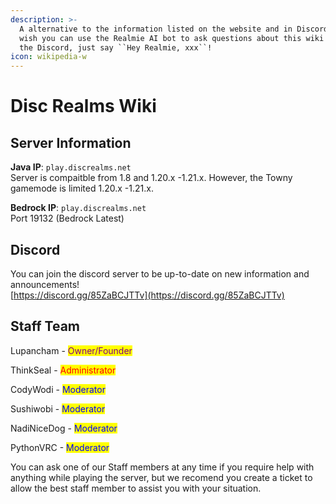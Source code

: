 ```yaml
---
description: >-
  A alternative to the information listed on the website and in Discord. If you
  wish you can use the Realmie AI bot to ask questions about this wiki through
  the Discord, just say ``Hey Realmie, xxx``!
icon: wikipedia-w
---
```


# Disc Realms Wiki

## Server Information

**Java IP**: `play.discrealms.net` \
Server is compaitble from 1.8 and 1.20.x -1.21.x. However, the Towny gamemode is limited 1.20.x -1.21.x.

**Bedrock IP**: `play.discrealms.net`  \
Port 19132 (Bedrock Latest)

## Discord

You can join the discord server to be up-to-date on new information and announcements!\
[https://discord.gg/85ZaBCJTTv](https://discord.gg/85ZaBCJTTv)

## Staff Team

Lupancham - <mark style="color:purple;">Owner/Founder</mark>

ThinkSeal - <mark style="color:red;">Administrator</mark>

CodyWodi - <mark style="color:blue;">Moderator</mark>

Sushiwobi - <mark style="color:blue;">Moderator</mark>

NadiNiceDog - <mark style="color:blue;">Moderator</mark>

PythonVRC - <mark style="color:blue;">Moderator</mark>

You can ask one of our Staff members at any time if you require help with anything while playing the server, but we recomend you create a ticket to allow the best staff member to assist you with your situation.&#x20;
